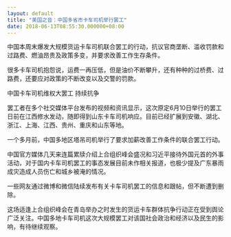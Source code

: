```yaml
---
layout: default
title: "美国之音：中国多省市卡车司机举行罢工"
date: 2018-06-13T08:55:30.000000+08:00
---
```


中国本周末爆发大规模货运卡车司机联合罢工的行动，抗议官商垄断、滥收罚款和过路费、燃油昂贵及政策多变，并要求改善工作生存条件。

很多卡车司机抱怨说，运费一再压低，但是油价不断攀升，还有种种的过桥费、过路费，还要应对政策的不断改变以及交警的罚款。

中国卡车司机维权大罢工 持续抗争

罢工者在多个社交媒体平台发布的视频和资讯显示，这次原定6月10日举行的罢工日前在江西修水发动，随即得到山东卡车司机响应。目前已经扩展到安徽、湖北、浙江、上海、江西、贵州、重庆和山东等地。

一个多月前，中国多地区塔吊司机举行了要求加薪改善工作条件的联合罢工行动。

中国官方媒体几天来连篇累牍介绍上合组织峰会盛况和习近平接待外国元首的外事活动，对于国内卡车司机罢工的事态发展目前未作相关报道，也极少提及广东暴雨成灾造成人员伤亡和城乡被淹的情况。

一些网友通过微博和微信陆续发布有关卡车司机罢工的信息和跟帖，但不断遭到删除。

这场适逢上合组织峰会在青岛举办之时发生的货运卡车群体抗争行动正在受到舆论广泛关注。中国多地卡车司机这次大规模罢工对该国社会政治和经济以及民生的影响，有待继续观察。


